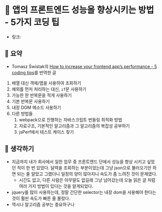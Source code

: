 # 🏺 앱의 프론트엔드 성능을 향상시키는 방법 - 5가지 코딩 팁

- 링크: []()

## 📝 요약 
- Tomasz Świstak의 [How to increase your frontend app’s performance - 5 coding tips](https://www.synergycodes.com/blog/how-to-increase-your-frontend-apps-performance)를 번역한 글

1. 배열 대신 객체/맵을 사용하여 조회하기
2. 예외를 먼저 처리하는 대신, `if`문 사용하기 
3. 가능한 한 반복문을 적게 사용하기 
4. 기본 반복문 사용하기
5. 내장 DOM 메소드 사용하기
6. 다른 방법들
   1. webpack으로 진행하는 자바스크립트 번들링 최적화 방법
   2. 자료구조, 기본적인 알고리즘과 그 알고리즘의 복잡성 공부하기
   3. jsPerf에서 테스트 케이스 찾기 

## 🤔 생각하기 
- 지금까지 내가 회사에서 일한 업무 중 프론트엔드 단에서 성능을 향상 시키고 싶었던 적이 한 번 있었다. 달력을 조회하는 부분이었는데 그냥 json으로 불러오기만 하면 되는 줄 알았고 그랬더니 일정의 양이 많아지니 속도가 좀 느려진 것이 문제였다.  
  - 시간도 없고, 다른 사람은 아무말도 없길래 그냥 넘어갔는데 오늘 읽은 글 처럼 여러 가지 방법이 있다는 것을 알게되었다. 
- jquery를 많이 사용하는데, 정말 간단한 selector는 내장 dom을 사용해야 한다는 것이 훨씬 속도가 빠른 줄 몰랐다. 
- 역시나 알고리즘 공부는 중요하구나 